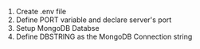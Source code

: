 1. Create .env file
2. Define PORT variable and declare server's port 
3. Setup MongoDB Databse
4. Define DBSTRING as the MongoDB Connection string
